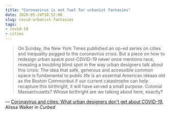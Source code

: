 ```yaml
---
title: "Coronavirus is not fuel for urbanist fantasies"
date: 2020-05-24T18:52:00
slug: covid-urbanist-fantasies
tags:
- covid-19
- cities
---
```


> On Sunday, the New York Times published an op-ed series on cities and inequality pegged to the coronavirus crisis. But a piece on how to redesign urban space post-COVID-19 never once mentions race, revealing a troubling blind spot in the way urban designers talk about this crisis: The idea that safe, generous and accessible common space is fundamental to public life is an essential American ideaas old as the Boston Commonbut if our current catastrophe can help recapture this birthright, it will have served a small purpose. Colonial Massachusetts? Whose birthright are we talking about here, exactly? 

&mdash; [Coronavirus and cities: What urban designers don't get about COVID-19](https://www.curbed.com/2020/5/20/21263319/coronavirus-future-city-urban-covid-19), Alissa Walker in _Curbed_
